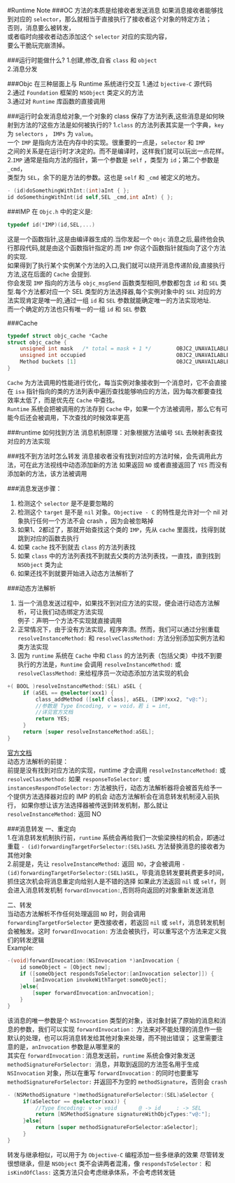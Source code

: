 #Runtime Note
###OC 方法的本质是给接收者发送消息
如果消息接收者能够找到对应的 `selector`，那么就相当于直接执行了接收者这个对象的特定方法；</br>
否则，消息要么被转发，</br>
或者临时向接收者动态添加这个 `selector` 对应的实现内容，</br>
要么干脆玩完崩溃掉。</br>

###运行时能做什么?
1.创建,修改,自省 `class` 和 `object`</br>
2.消息分发

###Objc 在三种层面上与 Runtime 系统进行交互
1.通过 `bjective-C` 源代码<br>
2.通过 `Foundation` 框架的 `NSObject` 类定义的方法<br>
3.通过对 `Runtime` 库函数的直接调用<br>

###运行时会发消息给对象,一个对象的 class 保存了方法列表,这些消息是如何映射到方法的?这些方法是如何被执行的?
1.`class` 的方法列表其实是一个字典，`key` 为 `selectors` ， `IMPs` 为 `value`。</br>
一个 `IMP` 是指向方法在内存中的实现。很重要的一点是，`selector` 和 `IMP` <br>之间的关系是在运行时才决定的。而不是编译时，这样我们就可以玩出一点花样。<br>
2.`IMP` 通常是指向方法的指针，第一个参数是 `self` ，类型为 `id`；第二个参数是 `_cmd`，</br>
类型为 `SEL`，余下的是方法的参数。这也是 `self` 和 `_cmd` 被定义的地方。
```Objective-c
- (id)doSomethingWithInt:(int)aInt { };
id doSomethingWithInt(id self,SEL _cmd,int aInt) { };
```

###IMP
在 `Objc.h` 中的定义是:
```Objective-C
typedef id(*IMP)(id,SEL,...)
```
这是一个函数指针,这是由编译器生成的.当你发起一个 `Objc` 消息之后,最终他会执行那段代码,就是由这个函数指针指定的.而 `IMP` 你这个函数指针就指向了这个方法的实现.<br>
如果得到了执行某个实例某个方法的入口,我们就可以绕开消息传递阶段,直接执行方法,这在后面的 `Cache` 会提到.<br>
你会发现 `IMP` 指向的方法与 `objc_msgSend` 函数类型相同,参数都包含 `id` 和 `SEL` 类型.每个方法都对应一个 SEL 类型的方法选择器,每个实例对象中的 `SEL` 对应的方法实现肯定是唯一的,通过一组 `id` 和 `SEL` 参数就能确定唯一的方法实现地址.<br>
而一个确定的方法也只有唯一的一组 `id` 和 `SEL` 参数

###Cache
```Objective-C
typedef struct objc_cache *Cache
struct objc_cache {
	unsigned int mask   /* total = mask + 1 */    	  OBJC2_UNAVAILABLE;
	unsigned int occupied                             OBJC2_UNAVAILABLE;
	Method buckets [1]                                OBJC2_UNAVAILABLE;
}
```
`Cache` 为方法调用的性能进行优化，每当实例对象接收到一个消息时，它不会直接在 `isa` 指针指向的类的方法列表中遍历查找能够响应的方法，因为每次都要查找效率太低了，而是优先在 `Cache` 中查找。<br>
`Runtime` 系统会把被调用的方法存到 `Cache` 中，如果一个方法被调用，那么它有可能今后还会被调用，下次查找的时候效率更高

###runtime 如何找到方法
消息机制原理：对象根据方法编号 `SEL` 去映射表查找对应的方法实现

###找不到方法时怎么转发
消息接收者没有找到对应的方法时候，会先调用此方法，可在此方法视线中动态添加新的方法
如果返回 `NO` 或者直接返回了 `YES` 而没有添加新的方法，该方法被调用

###消息发送步骤：
1. 检测这个 `selector` 是不是要忽略的
2. 检测这个 `target` 是不是 `nil` 对象。`Objective - C` 的特性是允许对一个 nil 对象执行任何一个方法不会 crash ，因为会被忽略掉
3. 如果1、2都过了，那就开始查找这个类的 `IMP`，先从 `cache` 里面找，找得到就跳到对应的函数去执行
4. 如果 `cache` 找不到就去 `class` 的方法列表找
5. 如果 `class` 中的方法列表找不到就去父类的方法列表找，一直找，直到找到 `NSObject` 类为止
6. 如果还找不到就要开始进入动态方法解析了

###动态方法解析
1. 当一个消息发送过程中，如果找不到对应方法的实现，便会进行动态方法解析，可让我们动态绑定方法实现<br>
   例子：声明一个方法不实现就直接调用
2. 正常情况下，由于没有方法实现，程序奔溃。然而，我们可以通过分别重载 `resolveInstanceMethod:` 和 `resolveClassMethod:` 方法分别添加实例方法和类方法实现
3. 因为 `runtime` 系统在 `Cache` 中和 `Class` 的方法列表（包括父类）中找不到要执行的方法是，`Runtime` 会调用 `resolveInstanceMethod:` 或 `resolveClassMethod:` 来给程序员一次动态添加方法实现的机会<br>
```Objective-c
+( BOOL )resolveInstanceMethod:(SEL) aSEL {
     if (aSEL == @selector(xxx1) {
         class_addMethod ([self class], aSEL, (IMP)xxx2, "v@:");   
         //参数是 Type Encoding, v = void，若 i = int,
         //详见官方文档
         return YES;
     }
     return [super resolveInstanceMethod:aSEL];
}
```
<a href="https://developer.apple.com/library/content/documentation/Cocoa/Conceptual/ObjCRuntimeGuide/Articles/ocrtTypeEncodings.html">官方文档</a><br>
动态方法解析的前提：<br>
前提是没有找到对应方法的实现，runtime 才会调用 `resolveInstanceMethod:` 或 `resolveClassMethod:`
如果 `responseToSelector:` 或 `instancesRespondToSelector:` 方法被执行，动态方法解析器将会被首先给予一个提供方法选择器对应的 IMP 的机会
动态方法解析会在消息转发机制浸入前执行，
如果你想让该方法选择器被传送到转发机制，那么就让 `resolveInstanceMethod:` 返回 NO

###消息转发
一、重定向<br>
1.在消息转发机制执行前，`runtime` 系统会再给我们一次偷梁换柱的机会，即通过重载 `- (id)forwardingTargetForSelector:(SEL)aSEL` 方法替换消息的接收者为其他对象<br>
2.前提是，先让 `resolveInstanceMethod:` 返回` NO`，才会被调用  `- (id)forwardingTargetForSelector:(SEL)aSEL`，毕竟消息转发要耗费更多时间，抓住这次机会将消息重定向给别人是不错的选择
如果此方法返回 `nil` 或 `self`，则会进入消息转发机制 `forwardInvocation:`,否则将向返回的对象重新发送消息

二、转发<br>
当动态方法解析不作任何处理返回 `NO` 时，则会调用 `forwardingTargetForSelector` 更改接收者，若返回 `nil` 或 `self`，消息转发机制会被触发。这时 `forwardInvocation:` 方法会被执行，可以重写这个方法来定义我们的转发逻辑<br>
Example:
```objective-c
-(void)forwardInvocation:(NSInvocation *)anInvocation {
    id someObject = [Object new];
    if ([someObject respondsToSelector:[anInvocation selector]]) {
        [anInvocation invokeWithTarget:someObject]; 
    }else{
        [super forwardInvocation:anInvocation]; 
    }
}
```
该消息的唯一参数是个 `NSInvocation` 类型的对象，该对象封装了原始的消息和消息的参数，我们可以实现 `forwardInvocation：` 方法来对不能处理的消息作一些默认的处理，也可以将消息转发给其他对象来处理，而不抛出错误；
这里需要注意的是，`anInvocation` 参数是从哪里来的<br>
其实在 `forwardInvocation：`消息发送前，`runtime` 系统会像对象发送 `methodSignatureForSelector: `消息，并取到返回的方法签名用于生成 `NSInvocation` 对象，所以在重写 `forwardInvocation：`的同时也要重写 `methodSignatureForSelector:` 并返回不为空的 `methodSignature`，否则会 `crash`
```Objective-c
- (NSMethodSignature *)methodSignatureForSelector:(SEL)aSelector {
     if(aSelector == @selector(xxx)) {
         //Type Encoding: v -> void       @ -> id     : -> SEL
         return [NSMethodSignature signatureWithObjcTypes:"v@:"];
     }else{
         return [super methodSignatureForSelector:aSelector]; 
     }
}
```
转发与继承相似，可以用于为 `Objective-C` 编程添加一些多继承的效果
尽管转发很想继承，但是 `NSObject` 类不会讲两者混淆，像 `respondsToSelector：` 和 `isKindOfClass:` 这类方法只会考虑继承体系，不会考虑转发链
